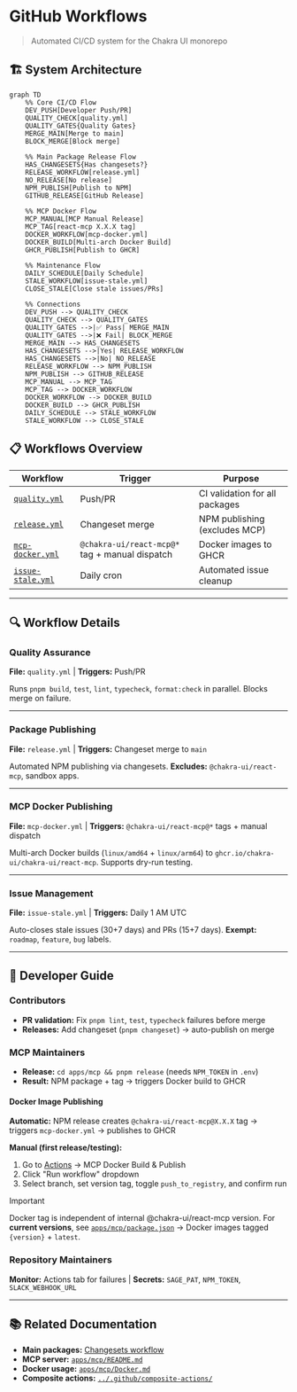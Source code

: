 # GitHub Workflows

> Automated CI/CD system for the Chakra UI monorepo

## 🏗️ System Architecture

```mermaid
graph TD
    %% Core CI/CD Flow
    DEV_PUSH[Developer Push/PR]
    QUALITY_CHECK[quality.yml]
    QUALITY_GATES{Quality Gates}
    MERGE_MAIN[Merge to main]
    BLOCK_MERGE[Block merge]

    %% Main Package Release Flow
    HAS_CHANGESETS{Has changesets?}
    RELEASE_WORKFLOW[release.yml]
    NO_RELEASE[No release]
    NPM_PUBLISH[Publish to NPM]
    GITHUB_RELEASE[GitHub Release]

    %% MCP Docker Flow
    MCP_MANUAL[MCP Manual Release]
    MCP_TAG[react-mcp X.X.X tag]
    DOCKER_WORKFLOW[mcp-docker.yml]
    DOCKER_BUILD[Multi-arch Docker Build]
    GHCR_PUBLISH[Publish to GHCR]

    %% Maintenance Flow
    DAILY_SCHEDULE[Daily Schedule]
    STALE_WORKFLOW[issue-stale.yml]
    CLOSE_STALE[Close stale issues/PRs]

    %% Connections
    DEV_PUSH --> QUALITY_CHECK
    QUALITY_CHECK --> QUALITY_GATES
    QUALITY_GATES -->|✅ Pass| MERGE_MAIN
    QUALITY_GATES -->|❌ Fail| BLOCK_MERGE
    MERGE_MAIN --> HAS_CHANGESETS
    HAS_CHANGESETS -->|Yes| RELEASE_WORKFLOW
    HAS_CHANGESETS -->|No| NO_RELEASE
    RELEASE_WORKFLOW --> NPM_PUBLISH
    NPM_PUBLISH --> GITHUB_RELEASE
    MCP_MANUAL --> MCP_TAG
    MCP_TAG --> DOCKER_WORKFLOW
    DOCKER_WORKFLOW --> DOCKER_BUILD
    DOCKER_BUILD --> GHCR_PUBLISH
    DAILY_SCHEDULE --> STALE_WORKFLOW
    STALE_WORKFLOW --> CLOSE_STALE
```

## 📋 Workflows Overview

| Workflow                                   | Trigger                                        | Purpose                        |
| ------------------------------------------ | ---------------------------------------------- | ------------------------------ |
| [`quality.yml`](#quality-assurance)        | Push/PR                                        | CI validation for all packages |
| [`release.yml`](#package-publishing)       | Changeset merge                                | NPM publishing (excludes MCP)  |
| [`mcp-docker.yml`](#mcp-docker-publishing) | `@chakra-ui/react-mcp@*` tag + manual dispatch | Docker images to GHCR          |
| [`issue-stale.yml`](#issue-management)     | Daily cron                                     | Automated issue cleanup        |

---

## 🔍 Workflow Details

### Quality Assurance

**File:** `quality.yml` | **Triggers:** Push/PR

Runs `pnpm build`, `test`, `lint`, `typecheck`, `format:check` in parallel.
Blocks merge on failure.

---

### Package Publishing

**File:** `release.yml` | **Triggers:** Changeset merge to `main`

Automated NPM publishing via changesets. **Excludes:** `@chakra-ui/react-mcp`,
sandbox apps.

---

### MCP Docker Publishing

**File:** `mcp-docker.yml` | **Triggers:** `@chakra-ui/react-mcp@*` tags +
manual dispatch

Multi-arch Docker builds (`linux/amd64` + `linux/arm64`) to
`ghcr.io/chakra-ui/chakra-ui/react-mcp`. Supports dry-run testing.

---

### Issue Management

**File:** `issue-stale.yml` | **Triggers:** Daily 1 AM UTC

Auto-closes stale issues (30+7 days) and PRs (15+7 days). **Exempt:** `roadmap`,
`feature`, `bug` labels.

---

## 🚀 Developer Guide

### Contributors

- **PR validation:** Fix `pnpm lint`, `test`, `typecheck` failures before merge
- **Releases:** Add changeset (`pnpm changeset`) → auto-publish on merge

### MCP Maintainers

- **Release:** `cd apps/mcp && pnpm release` (needs `NPM_TOKEN` in `.env`)
- **Result:** NPM package + tag → triggers Docker build to GHCR

#### Docker Image Publishing

**Automatic:** NPM release creates `@chakra-ui/react-mcp@X.X.X` tag → triggers
`mcp-docker.yml` → publishes to GHCR

**Manual (first release/testing):**

1. Go to [Actions](https://github.com/chakra-ui/chakra-ui/actions) → MCP Docker
   Build & Publish
2. Click "Run workflow" dropdown
3. Select branch, set version tag, toggle `push_to_registry`, and confirm run

> [!IMPORTANT]  
> Docker tag is independent of internal @chakra-ui/react-mcp version. For
> **current versions**, see
> [`apps/mcp/package.json`](../../apps/mcp/package.json) → Docker images tagged
> `{version}` + `latest`.

### Repository Maintainers

**Monitor:** Actions tab for failures | **Secrets:** `SAGE_PAT`, `NPM_TOKEN`,
`SLACK_WEBHOOK_URL`

---

## 📚 Related Documentation

- **Main packages:**
  [Changesets workflow](https://github.com/changesets/changesets)
- **MCP server:** [`apps/mcp/README.md`](../../apps/mcp/README.md)
- **Docker usage:** [`apps/mcp/Docker.md`](../../apps/mcp/Docker.md)
- **Composite actions:**
  [`../.github/composite-actions/`](../composite-actions/)
